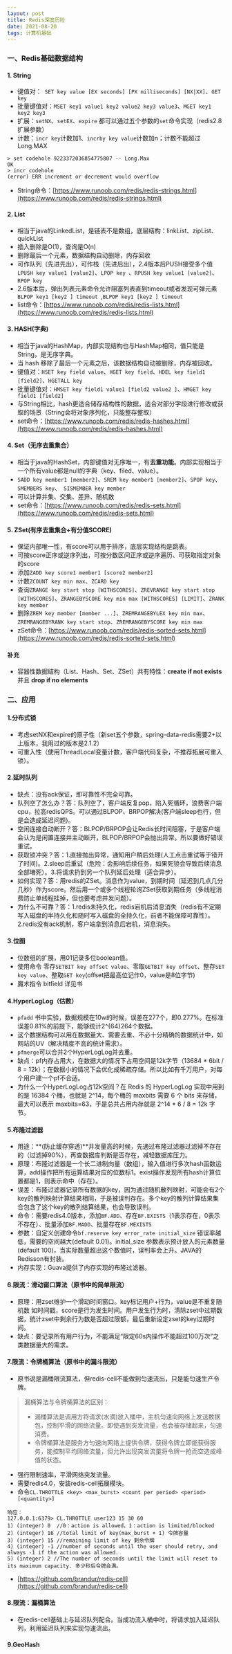```yaml
---
layout: post
title: Redis深度历险
date: 2021-08-20
tags: 计算机基础
---
```

<!-- ### 电子书链接
[图解HTTP](/downloads/Redis深度历险.pdf) <br/> -->

### 一、Redis基础数据结构
#### 1. String
- 键值对：` SET key value [EX seconds] [PX milliseconds] [NX|XX]`、`GET key`
- 批量键值对：`MSET key1 value1 key2 value2 key3 value3`、`MGET key1 key2 key3`
- 扩展：`setNX`、`setEX`、`expire` 都可以通过五个参数的`set`命令实现（redis2.8扩展参数）
- 计数：`incr key`计数加1、`incrby key value`计数加n；计数不能超过Long.MAX
```
> set codehole 9223372036854775807 -- Long.Max
OK
> incr codehole
(error) ERR increment or decrement would overflow
```
- String命令：[https://www.runoob.com/redis/redis-strings.html](https://www.runoob.com/redis/redis-strings.html)

#### 2. List
- 相当于java的LinkedList，是链表不是数组，底层结构：linkList、zipList、quickList
- 插入删除是O(1)，查询是O(n)
- 删除最后一个元素，数据结构自动删除，内存回收
- 可作队列（先进先出），可作栈（先进后出），2.4版本后PUSH接受多个值`LPUSH key value1 [value2]`、`LPOP key `、`RPUSH key value1 [value2]`、`RPOP key `
- 2.6版本后，弹出列表元素命令允许阻塞列表直到timeout或者发现可弹元素 `BLPOP key1 [key2 ] timeout `,`BLPOP key1 [key2 ] timeout `
- list命令：[https://www.runoob.com/redis/redis-lists.html](https://www.runoob.com/redis/redis-lists.html)

#### 3. HASH(字典)
- 相当于java的HashMap，内部实现结构也与HashMap相同，值只能是String，是无序字典。
- 当 hash 移除了最后一个元素之后，该数据结构自动被删除，内存被回收。
- 键值对：`HSET key field value`、`HGET key field`、`HDEL key field1 [field2]`、`HGETALL key`
- 批量键值对：`HMSET key field1 value1 [field2 value2 ]`、`HMGET key field1 [field2]`
- 与String相比，hash更适合储存结构性的数据，适合对部分字段进行修改或获取的场景（String会将对象序列化，只能整存整取）
- set命令：[https://www.runoob.com/redis/redis-hashes.html](https://www.runoob.com/redis/redis-hashes.html)

#### 4. Set（无序去重集合）
- 相当于java的HashSet，内部键值对无序唯一，有**去重功能**。内部实现相当于一个所有value都是null的字典（key、filed、value）。
- `SADD key member1 [member2]`、`SREM key member1 [member2]`、`SPOP key`、`SMEMBERS key`、`	SISMEMBER key member`
- 可以计算并集、交集、差异、随机数
- set命令：[https://www.runoob.com/redis/redis-sets.html](https://www.runoob.com/redis/redis-sets.html)

#### 5. ZSet(有序去重集合+有分值SCORE)
- 保证内部唯一性，有score可以用于排序，底层实现结构是跳表。
- 可按score正序或逆序列出，可按分数区间正序或逆序遍历、可获取指定对象的score
- 添加`ZADD key score1 member1 [score2 member2]`
- 计数`ZCOUNT key min max`、`ZCARD key`
- 查询`ZRANGE key start stop [WITHSCORES]`、`ZREVRANGE key start stop [WITHSCORES]`、`ZRANGEBYSCORE key min max [WITHSCORES] [LIMIT]`、`ZRANK key member`
- 删除`ZREM key member [member ...]`、`ZREMRANGEBYLEX key min max`、`ZREMRANGEBYRANK key start stop`、`ZREMRANGEBYSCORE key min max`
- zSet命令：[https://www.runoob.com/redis/redis-sorted-sets.html](https://www.runoob.com/redis/redis-sorted-sets.html)

#### 补充
- 容器性数据结构（List、Hash、Set、ZSet）共有特性：**create if not exists** 并且 **drop if no elements**

### 二、应用

#### 1.分布式锁
- 考虑setNX和expire的原子性（新set五个参数，spring-data-redis需要2+以上版本，我用过的版本是2.1.2）
- 可重入性（使用ThreadLocal变量计数，客户端代码复杂，不推荐拓展可重入锁）。

#### 2.延时队列
- 缺点：没有ack保证，即可靠性不完全可靠。
- 队列空了怎么办？答：队列空了，客户端反复pop，陷入死循环，浪费客户端cpu，拉高redisQPS。可以通过BLPOP、BRPOP解决(客户端sleep也行，但是会造成延迟问题)。
- 空闲连接自动断开？答：BLPOP/BRPOP会让Redis长时间阻塞，于是客户端会认为是闲置连接并主动断开，BLPOP/BRPOP会抛出异常。所以要做好错误重试。
- 获取锁冲突？答：1.直接抛出异常，通知用户稍后处理(人工点击重试等于错开了时间)。2.sleep后重试（危险：会影响后续任务，如果死锁会导致后续消息全部堵死）。3.将请求扔到另一个队列延后处理（适合异步）。
- 如何实现？答：用redis的ZSet。消息作为value，到期时间（延迟到几点几分几秒）作为score。然后用一个或多个线程轮询ZSet获取到期任务（多线程消费防止单线程挂掉，但也要考虑并发问题）。
- 为什么不可靠？答：1.redis未持久化，redis宕机后消息消失（redis有不定期写入磁盘的半持久化和随时写入磁盘的全持久化，前者不能保障可靠性）。2.redis没有ack机制，客户端拿到消息后宕机，消息消失。

#### 3.位图
- 位数组的扩展，用01记录多位boolean值。
- 使用命令 零存`SETBIT key offset value`、零取`GETBIT key offset`、整存`SET key value`、整取`GET key`(offset把最高位记作0，value是8位字节)
- 魔术指令 bitfield 详见书

#### 4.HyperLogLog（估数）
- `pfadd` 书中实验，数据规模在10w的时候，误差在277个，即0.277%。在标准误差0.81%的前提下，能够统计2^{64}2​64​​个数据。
- 这个数据结构可以用在数据量大、需要去重、不必十分精确的数据统计中，如网站的UV（解决精度不高的统计需求）。
- `pfmerge`可以合并2个HyperLogLog并去重。
- 缺点：pf内存占用大，在数据大的情况下占用空间是12k字节（13684 * 6bit / 8 = 12k）；在数据小的情况下会优化成稀疏存储。所以比如有千万用户，对每个用户建一个pf不合适。
- 为什么一个HyperLogLog占12k空间？在 Redis 的 HyperLogLog 实现中用到的是 16384 个桶，也就是 2^14，每个桶的 maxbits 需要 6 个 bits 来存储，最大可以表示 maxbits=63，于是总共占用内存就是 2^14 * 6 / 8 = 12k 字节。

#### 5.布隆过滤器
- 用途：**(防止缓存穿透)**并发量高的时候，先通过布隆过滤器过滤掉不存在的（过滤掉90%），再查数据库判断是否存在，减轻数据库压力。
- 原理：布隆过滤器是一个长二进制向量（数组），输入值进行多次hash函数运算，add操作把所有运算结果对应的位数标1。exist操作发现所有hash计算位置都是1，则表示命中（存在）。
- 误差：布隆过滤器记录所有数据的key，因为通过随机散列映射，可能会有2个key的散列映射计算结果相同，于是被误判存在。多个key的散列计算结果集合包含了这个key的散列结算结果，也会导致误判。
- 命令：需要redis4.0版本，添加`BF.ADD`、存在`BF.EXISTS`（1表示存在，0表示不存在）、批量添加`BF.MADD`、批量存在`BF.MEXISTS`
- 参数：自定义创建命令`bf.reserve key error_rate initial_size` 错误率越低，需要的空间越大(default 0.01)。initial_size 参数表示预计放入的元素数量(default 100)，当实际数量超出这个数值时，误判率会上升。JAVA的Redisson有封装。
- 内存实现：Guava提供了内存实现的布隆过滤器。

#### 6.限流：滑动窗口算法（原书中的简单限流）
- 原理：用zset维护一个滑动时间窗口。key标记用户+行为，value是不重复随机数 如时间戳，score是行为发生时间。用户发生行为时，清除zset中过期数据，统计zset中剩余行为数是否超过限额，最后重新设定zset的key过期时间。
- 缺点：要记录所有用户行为，不能满足“限定60s内操作不能超过100万次”之类数据量大的需求。

#### 7.限流：令牌桶算法（原书中的漏斗限流）
- 原书说是漏桶限流算法，但redis-cell不能做到匀速流出，只是能匀速生产令牌。
> 漏桶算法与令牌桶算法的区别：
> - 漏桶算法是调用方将请求(水滴)放入桶中，主机匀速向网络上发送数据包，控制平滑的网络流量。即使遇到突发流量，也会被存储起来，匀速消费。
> - 令牌桶算法是服务方匀速向网络上提供令牌，获得令牌立即能获得服务，能控制平均网络流量，但允许出现突发流量将令牌一抢而空造成峰值的状态。

- 强行限制速率，平滑网络突发流量。
- 需要redis4.0，安装redis-cell拓展模块。
- 命令`CL.THROTTLE <key> <max_burst> <count per period> <period> [<quantity>]`
```
响应：
127.0.0.1:6379> CL.THROTTLE user123 15 30 60
1) (integer) 0  //0：action is allowed，1：action is limited/blocked
2) (integer) 16 //total limit of key(max_burst + 1) 令牌容量
3) (integer) 15 //remaining limit of key 剩余令牌
4) (integer) -1 //number of seconds until the user should retry, and always -1 if the action was allowed.
5) (integer) 2 //The number of seconds until the limit will reset to its maximum capacity. 多少秒后令牌会满。
```
- [https://github.com/brandur/redis-cell](https://github.com/brandur/redis-cell)


#### 8.限流：漏桶算法
- 在redis-cell基础上与延迟队列配合。当成功流入桶中时，将请求加入延迟队列，利用延迟队列来实现匀速流出。

#### 9.GeoHash